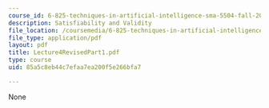 ```yaml
---
course_id: 6-825-techniques-in-artificial-intelligence-sma-5504-fall-2002
description: Satisfiability and Validity
file_location: /coursemedia/6-825-techniques-in-artificial-intelligence-sma-5504-fall-2002/85a5c8eb44c7efaa7ea200f5e266bfa7_Lecture4RevisedPart1.pdf
file_type: application/pdf
layout: pdf
title: Lecture4RevisedPart1.pdf
type: course
uid: 85a5c8eb44c7efaa7ea200f5e266bfa7

---
```

None